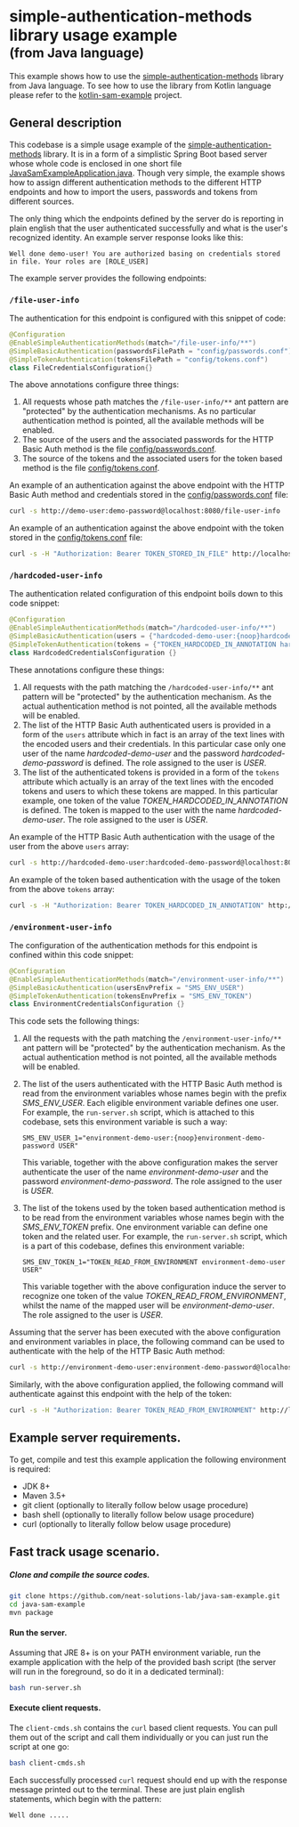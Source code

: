 # simple-authentication-methods library usage example<br/><small>(from Java language)</small>

This example shows how to use the 
[simple-authentication-methods](https://github.com/neat-solutions-lab/simple-authentication-methods) 
library from Java language. To see how to use the library from Kotlin language please refer to the
[kotlin-sam-example](https://github.com/neat-solutions-lab/kotlin-sam-example) project.

## General description

This codebase is a simple usage example of the 
[simple-authentication-methods](https://github.com/neat-solutions-lab/simple-authentication-methods) library.
It is in a form of a simplistic Spring Boot based server whose whole code is enclosed in one short file 
[JavaSamExampleApplication.java](src/main/java/nsl/sam/example/JavaSamExampleApplication.java). Though very simple,
the example shows how to assign different authentication methods to the different HTTP endpoints
and how to import the users, passwords and tokens from different sources.

The only thing which the endpoints defined by the server do is reporting in plain english that the user authenticated 
successfully and what is the user's recognized identity. An example server response looks like this:

```
Well done demo-user! You are authorized basing on credentials stored in file. Your roles are [ROLE_USER]
```
 
The example server provides the following endpoints:

### `/file-user-info`
The authentication for this endpoint is configured with this snippet of code:
```java
@Configuration
@EnableSimpleAuthenticationMethods(match="/file-user-info/**")
@SimpleBasicAuthentication(passwordsFilePath = "config/passwords.conf")
@SimpleTokenAuthentication(tokensFilePath = "config/tokens.conf")
class FileCredentialsConfiguration{}
```

The above annotations configure three things:
1. All requests whose path matches the `/file-user-info/**` ant pattern are "protected" by the authentication mechanisms.
As no particular authentication method is pointed, all the available methods will be enabled.
2. The source of the users and the associated passwords for the HTTP Basic Auth method is the file [config/passwords.conf](config/passwords.conf).
3. The source of the tokens and the associated users for the token based method is the file [config/tokens.conf](config/tokens.conf). 

An example of an authentication against the above endpoint with the HTTP Basic Auth method and credentials stored in the 
[config/passwords.conf](config/passwords.conf) file:

```bash
curl -s http://demo-user:demo-password@localhost:8080/file-user-info
```

An example of an authentication against the above endpoint with the token stored in the [config/tokens.conf](config/tokens.conf) file:

```bash
curl -s -H "Authorization: Bearer TOKEN_STORED_IN_FILE" http://localhost:8080/file-user-info
```

### `/hardcoded-user-info`
The authentication related configuration of this endpoint boils down to this code snippet:
```java
@Configuration
@EnableSimpleAuthenticationMethods(match="/hardcoded-user-info/**")
@SimpleBasicAuthentication(users = {"hardcoded-demo-user:{noop}hardcoded-demo-password USER"})
@SimpleTokenAuthentication(tokens = {"TOKEN_HARDCODED_IN_ANNOTATION hardcoded-demo-user USER"})
class HardcodedCredentialsConfiguration {}
```

These annotations configure these things:

1. All requests with the path matching the `/hardcoded-user-info/**` ant pattern 
will be "protected" by the authentication mechanism. As the actual authentication
method is not pointed, all the available methods will be enabled.
2. The list of the HTTP Basic Auth authenticated users is provided in a form of the `users` attribute which 
in fact is an array of the text lines with the encoded users and their credentials. 
In this particular case only one user of the name _hardcoded-demo-user_ and 
the password _hardcoded-demo-password_ is defined. The role assigned to the user is _USER_.
3. The list of the authenticated tokens is provided in a form of the `tokens` attribute which
actually is an array of the text lines with the encoded tokens and users to which these
tokens are mapped. In this particular example, one token of the value 
_TOKEN_HARDCODED_IN_ANNOTATION_ is defined. 
The token is mapped to the user with the name _hardcoded-demo-user_. The role assigned to the user is _USER_.

An example of the HTTP Basic Auth authentication with the usage of the user from the above
`users` array:

```bash
curl -s http://hardcoded-demo-user:hardcoded-demo-password@localhost:8080/hardcoded-user-info
```

An example of the token based authentication with the usage of the token from the above
`tokens` array:

```bash
curl -s -H "Authorization: Bearer TOKEN_HARDCODED_IN_ANNOTATION" http://localhost:8080/hardcoded-user-info
```

### `/environment-user-info`
The configuration of the authentication methods for this endpoint is confined within this code snippet:
```java
@Configuration
@EnableSimpleAuthenticationMethods(match="/environment-user-info/**")
@SimpleBasicAuthentication(usersEnvPrefix = "SMS_ENV_USER")
@SimpleTokenAuthentication(tokensEnvPrefix = "SMS_ENV_TOKEN")
class EnvironmentCredentialsConfiguration {}
```
This code sets the following things:

1. All the requests with the path matching the `/environment-user-info/**` ant pattern 
will be "protected" by the authentication mechanism. As the actual authentication
method is not pointed, all the available methods will be enabled.
2. The list of the users authenticated with the HTTP Basic Auth method is read from the environment variables whose names begin
with the prefix _SMS_ENV_USER_. Each eligible environment variable defines one user.
For example, the `run-server.sh` script, 
which is attached to this codebase, sets this environment variable is such a way:

    `SMS_ENV_USER_1="environment-demo-user:{noop}environment-demo-password USER"`

    This variable, together with the above configuration makes the server authenticate the user of the name
_environment-demo-user_ and the password _environment-demo-password_. The role assigned to the user is _USER_. 
3. The list of the tokens used by the token based authentication method is to be read from the
environment variables whose names begin with the _SMS_ENV_TOKEN_ prefix. One environment
variable can define one token and the related user. For example, the `run-server.sh` script, 
which is a part of this codebase, defines this environment variable:

    `SMS_ENV_TOKEN_1="TOKEN_READ_FROM_ENVIRONMENT environment-demo-user USER"`

    This variable together with the above configuration induce the server to recognize one token of the
value _TOKEN_READ_FROM_ENVIRONMENT_, whilst the name of the mapped user will be _environment-demo-user_.
The role assigned to the user is _USER_.

Assuming that the server has been executed with the above configuration and environment variables in place,
the following command can be used to authenticate with the help of the HTTP Basic Auth method:
```bash
curl -s http://environment-demo-user:environment-demo-password@localhost:8080/environment-user-info
```
Similarly, with the above configuration applied, the following command will authenticate against this endpoint 
with the help of the token:
```bash
curl -s -H "Authorization: Bearer TOKEN_READ_FROM_ENVIRONMENT" http://localhost:8080/environment-user-info
```

## Example server requirements.

To get, compile and test this example application the following environment is required:
* JDK 8+
* Maven 3.5+
* git client (optionally to literally follow below usage procedure)
* bash shell (optionally to literally follow below usage procedure)
* curl (optionally to literally follow below usage procedure)

## Fast track usage scenario.

##### Clone and compile the source codes.

```bash
git clone https://github.com/neat-solutions-lab/java-sam-example.git
cd java-sam-example
mvn package
```

#### Run the server.

Assuming that JRE 8+ is on your PATH environment variable, run the example application with the help of the provided bash script
(the server will run in the foreground, so do it in a dedicated terminal):

```bash
bash run-server.sh
```

#### Execute client requests.

The `client-cmds.sh` contains the `curl` based client requests. You can pull them out of the script and call
 them individually or you can just run the script at one go:

```bash
bash client-cmds.sh
```

Each successfully processed `curl` request should end up with the response message printed out to the terminal.
These are just plain english statements, which begin with the pattern:

```
Well done .....
``` 
